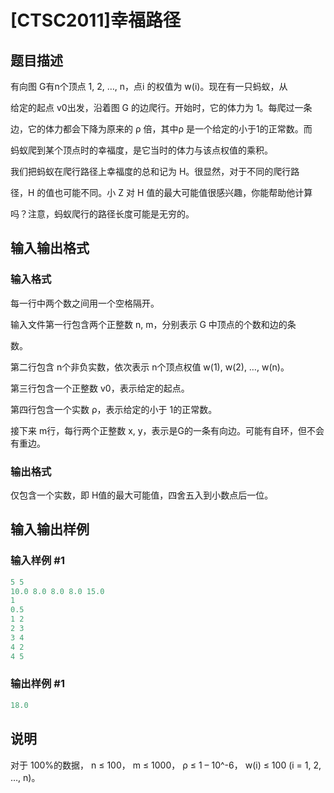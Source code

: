 # [CTSC2011]幸福路径

## 题目描述

有向图 G有n个顶点 1, 2, …, n，点i 的权值为 w(i)。现在有一只蚂蚁，从

给定的起点 v0出发，沿着图 G 的边爬行。开始时，它的体力为 1。每爬过一条

边，它的体力都会下降为原来的 ρ 倍，其中ρ 是一个给定的小于1的正常数。而

蚂蚁爬到某个顶点时的幸福度，是它当时的体力与该点权值的乘积。

我们把蚂蚁在爬行路径上幸福度的总和记为 H。很显然，对于不同的爬行路

径，H 的值也可能不同。小 Z 对 H 值的最大可能值很感兴趣，你能帮助他计算

吗？注意，蚂蚁爬行的路径长度可能是无穷的。

## 输入输出格式

### 输入格式

每一行中两个数之间用一个空格隔开。

输入文件第一行包含两个正整数 n, m，分别表示 G 中顶点的个数和边的条

数。

第二行包含 n个非负实数，依次表示 n个顶点权值 w(1), w(2), …, w(n)。

第三行包含一个正整数 v0，表示给定的起点。

第四行包含一个实数 ρ，表示给定的小于 1的正常数。

接下来 m行，每行两个正整数 x, y，表示是G的一条有向边。可能有自环，但不会有重边。

### 输出格式

仅包含一个实数，即 H值的最大可能值，四舍五入到小数点后一位。

## 输入输出样例

### 输入样例 #1

```cpp
5 5 
10.0 8.0 8.0 8.0 15.0 
1 
0.5 
1 2 
2 3 
3 4 
4 2 
4 5
```


### 输出样例 #1

```cpp
18.0
```


## 说明

对于 100%的数据， n ≤ 100， m ≤ 1000， ρ ≤ 1 – 10^-6， w(i) ≤ 100 (i = 1, 2, …, n)。

